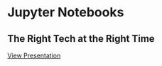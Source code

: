 

# Jupyter Notebooks
## The Right Tech at the Right Time


[View Presentation](https://dewberry-rsg.github.io/Coastal-GeoTools-2019/index.slides.html)

